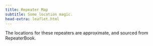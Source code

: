 ```yaml
---
title: Repeater Map
subtitle: Some location magic.
head-extra: leaflet.html
---
```


The locations for these repeaters are approximate, and sourced from RepeaterBook.

<div id="map" style="height: 730px; border-radius: 500px;"></div>

<style>
    .custom-icon {
        background-color: #165a0a;
        border-radius: 50%;
        text-align: center;
        color: white;
    }

    .icon-label {
        line-height: 25px;
        /* Match the height of the icon */
    }
</style>


<script>
var map = L.map('map').setView([47.63, -120], 6);

L.tileLayer('https://tile.openstreetmap.org/{z}/{x}/{y}.png', {
    maxZoom: 19,
    attribution: '&copy; <a href="http://www.openstreetmap.org/copyright">OpenStreetMap</a>'
}).addTo(map);

L.marker([47.6238485020, -122.3151189440], {icon: L.divIcon({className: 'custom-icon', html: "<div class='icon-label'>...</div>", iconSize: [25, 25]}) }).bindPopup('RR# 1 - WW7PSR (146.960)<br>RR# 2 - WW7PSR (52.870)<br>RR# 13 - W7ACS (442.875)<br>RR# 137 - W7ACS (442.875)<br>RR# 141 - W7ACS (443.200)<br>').addTo(map);
L.marker([47.6324996900, -122.3560028100], {icon: L.divIcon({className: 'custom-icon', html: "<div class='icon-label'>3</div>", iconSize: [25, 25]}) }).bindPopup('RR# 3 - WW7SEA (444.700)<br>').addTo(map);
L.marker([47.5404380333, -122.3780892333], {icon: L.divIcon({className: 'custom-icon', html: "<div class='icon-label'>...</div>", iconSize: [25, 25]}) }).bindPopup('RR# 4 - W7AW (53.290)<br>RR# 5 - W7AW (145.130)<br>RR# 6 - W7AW (441.800)<br>').addTo(map);
L.marker([47.2528991700, -122.4440002400], {icon: L.divIcon({className: 'custom-icon', html: "<div class='icon-label'>...</div>", iconSize: [25, 25]}) }).bindPopup('RR# 7 - W7DK (147.280)<br>RR# 9 - W7DK (145.210)<br>').addTo(map);
L.marker([47.7719675667, -122.2809634000], {icon: L.divIcon({className: 'custom-icon', html: "<div class='icon-label'>...</div>", iconSize: [25, 25]}) }).bindPopup('RR# 8 - W7DK (440.625)<br>RR# 16 - W7ACS (440.600)<br>RR# 140 - W7ACS (440.600)<br>').addTo(map);
L.marker([46.8429336533, -122.7643330900], {icon: L.divIcon({className: 'custom-icon', html: "<div class='icon-label'>...</div>", iconSize: [25, 25]}) }).bindPopup('RR# 10 - W7DK (147.380)<br>RR# 69 - NT7H (224.460)<br>RR# 70 - NT7H (441.400)<br>').addTo(map);
L.marker([47.6031132000, -122.3187965000], {icon: L.divIcon({className: 'custom-icon', html: "<div class='icon-label'>11</div>", iconSize: [25, 25]}) }).bindPopup('RR# 11 - W7ACS (442.300)<br>').addTo(map);
L.marker([47.6045123250, -122.3304144150], {icon: L.divIcon({className: 'custom-icon', html: "<div class='icon-label'>...</div>", iconSize: [25, 25]}) }).bindPopup('RR# 12 - W7ACS (444.550)<br>RR# 133 - W7ACS (444.550)<br>').addTo(map);
L.marker([47.6509388500, -122.3904118500], {icon: L.divIcon({className: 'custom-icon', html: "<div class='icon-label'>...</div>", iconSize: [25, 25]}) }).bindPopup('RR# 14 - W7ACS (443.475)<br>RR# 138 - W7ACS (443.475)<br>').addTo(map);
L.marker([47.6906790000, -122.3175873500], {icon: L.divIcon({className: 'custom-icon', html: "<div class='icon-label'>...</div>", iconSize: [25, 25]}) }).bindPopup('RR# 15 - W7ACS (443.650)<br>RR# 139 - W7ACS (443.650)<br>').addTo(map);
L.marker([47.5207400000, -122.3433148000], {icon: L.divIcon({className: 'custom-icon', html: "<div class='icon-label'>17</div>", iconSize: [25, 25]}) }).bindPopup('RR# 17 - W7ACS (443.200)<br>').addTo(map);
L.marker([47.6884994500, -122.1559982300], {icon: L.divIcon({className: 'custom-icon', html: "<div class='icon-label'>...</div>", iconSize: [25, 25]}) }).bindPopup('RR# 18 - K7LWH (53.170)<br>RR# 19 - K7LWH (145.490)<br>').addTo(map);
L.marker([47.6814994800, -122.2089996300], {icon: L.divIcon({className: 'custom-icon', html: "<div class='icon-label'>...</div>", iconSize: [25, 25]}) }).bindPopup('RR# 20 - K7LWH (224.360)<br>RR# 21 - K7LWH (441.075)<br>').addTo(map);
L.marker([47.5683670000, -122.2207290000], {icon: L.divIcon({className: 'custom-icon', html: "<div class='icon-label'>...</div>", iconSize: [25, 25]}) }).bindPopup('RR# 22 - W7MIR (147.160)<br>RR# 23 - W7MIR (440.150)<br>').addTo(map);
L.marker([48.5833015400, -122.1449966400], {icon: L.divIcon({className: 'custom-icon', html: "<div class='icon-label'>24</div>", iconSize: [25, 25]}) }).bindPopup('RR# 24 - N7GDE (145.190)<br>').addTo(map);
L.marker([47.5494494900, -122.7834260000], {icon: L.divIcon({className: 'custom-icon', html: "<div class='icon-label'>...</div>", iconSize: [25, 25]}) }).bindPopup('RR# 25 - KC7Z (146.620)<br>RR# 26 - KC7Z (442.650)<br>RR# 27 - KC7Z (441.175)<br>').addTo(map);
L.marker([47.6021162500, -122.6173161000], {icon: L.divIcon({className: 'custom-icon', html: "<div class='icon-label'>28</div>", iconSize: [25, 25]}) }).bindPopup('RR# 28 - KC7Z (444.075)<br>').addTo(map);
L.marker([47.6555143000, -122.9594265000], {icon: L.divIcon({className: 'custom-icon', html: "<div class='icon-label'>...</div>", iconSize: [25, 25]}) }).bindPopup('RR# 29 - WW7RA (146.620)<br>RR# 30 - WW7RA (442.65)<br>').addTo(map);
L.marker([48.1170005800, -122.7600021400], {icon: L.divIcon({className: 'custom-icon', html: "<div class='icon-label'>31</div>", iconSize: [25, 25]}) }).bindPopup('RR# 31 - W7JCR (145.150)<br>').addTo(map);
L.marker([48.0583000200, -122.6880035400], {icon: L.divIcon({className: 'custom-icon', html: "<div class='icon-label'>32</div>", iconSize: [25, 25]}) }).bindPopup('RR# 32 - AA7MI (440.725)<br>').addTo(map);
L.marker([47.2150993300, -123.1009979200], {icon: L.divIcon({className: 'custom-icon', html: "<div class='icon-label'>...</div>", iconSize: [25, 25]}) }).bindPopup('RR# 33 - N7SK (146.720)<br>RR# 34 - N7SK (443.250)<br>RR# 35 - N7SK (927.4125)<br>').addTo(map);
L.marker([47.3222999600, -122.3130035400], {icon: L.divIcon({className: 'custom-icon', html: "<div class='icon-label'>...</div>", iconSize: [25, 25]}) }).bindPopup('RR# 36 - WA7FW (146.760)<br>RR# 37 - WA7FW (442.950)<br>').addTo(map);
L.marker([47.2774009700, -122.2919998200], {icon: L.divIcon({className: 'custom-icon', html: "<div class='icon-label'>38</div>", iconSize: [25, 25]}) }).bindPopup('RR# 38 - WA7FW (442.925)<br>').addTo(map);
L.marker([48.0069007900, -122.9710006700], {icon: L.divIcon({className: 'custom-icon', html: "<div class='icon-label'>39</div>", iconSize: [25, 25]}) }).bindPopup('RR# 39 - KC7EQO (442.100)<br>').addTo(map);
L.marker([47.1997985800, -121.7559967000], {icon: L.divIcon({className: 'custom-icon', html: "<div class='icon-label'>40</div>", iconSize: [25, 25]}) }).bindPopup('RR# 40 - W7AAO (145.370)<br>').addTo(map);
L.marker([46.8431010000, -122.3149560000], {icon: L.divIcon({className: 'custom-icon', html: "<div class='icon-label'>...</div>", iconSize: [25, 25]}) }).bindPopup('RR# 41 - W7EAT (146.700)<br>RR# 43 - W7EAT (442.725)<br>').addTo(map);
L.marker([47.0530272050, -122.2944118600], {icon: L.divIcon({className: 'custom-icon', html: "<div class='icon-label'>...</div>", iconSize: [25, 25]}) }).bindPopup('RR# 42 - W7EAT (224.180)<br>RR# 78 - N3KPU (145.230)<br>').addTo(map);
L.marker([47.7376770000, -122.2307900000], {icon: L.divIcon({className: 'custom-icon', html: "<div class='icon-label'>44</div>", iconSize: [25, 25]}) }).bindPopup('RR# 44 - NE7MC (442.000)<br>').addTo(map);
L.marker([47.5404491400, -122.0989990200], {icon: L.divIcon({className: 'custom-icon', html: "<div class='icon-label'>...</div>", iconSize: [25, 25]}) }).bindPopup('RR# 45 - WW7STR (224.440)<br>RR# 46 - WW7STR (441.550)<br>').addTo(map);
L.marker([47.4883468833, -121.9470157333], {icon: L.divIcon({className: 'custom-icon', html: "<div class='icon-label'>...</div>", iconSize: [25, 25]}) }).bindPopup('RR# 47 - WW7STR (443.050)<br>RR# 97 - K7LED (146.820)<br>RR# 98 - K7LED (224.120)<br>').addTo(map);
L.marker([47.5559005700, -122.1159973100], {icon: L.divIcon({className: 'custom-icon', html: "<div class='icon-label'>48</div>", iconSize: [25, 25]}) }).bindPopup('RR# 48 - WW7STR (927.2125)<br>').addTo(map);
L.marker([48.5603981000, -123.1200027500], {icon: L.divIcon({className: 'custom-icon', html: "<div class='icon-label'>49</div>", iconSize: [25, 25]}) }).bindPopup('RR# 49 - N7JN (146.700)<br>').addTo(map);
L.marker([48.6777992200, -122.8310012800], {icon: L.divIcon({className: 'custom-icon', html: "<div class='icon-label'>...</div>", iconSize: [25, 25]}) }).bindPopup('RR# 50 - N7JN (224.480)<br>RR# 51 - N7JN (443.450)<br>').addTo(map);
L.marker([47.2211990400, -121.8509979200], {icon: L.divIcon({className: 'custom-icon', html: "<div class='icon-label'>...</div>", iconSize: [25, 25]}) }).bindPopup('RR# 52 - N7OEP (53.330)<br>RR# 164 - WB7DOB (224.760)<br>').addTo(map);
L.marker([47.2042999300, -121.9919967700], {icon: L.divIcon({className: 'custom-icon', html: "<div class='icon-label'>...</div>", iconSize: [25, 25]}) }).bindPopup('RR# 53 - N7OEP (440.075)<br>RR# 54 - N7OEP (443.175)<br>').addTo(map);
L.marker([47.7724990800, -122.9300003100], {icon: L.divIcon({className: 'custom-icon', html: "<div class='icon-label'>55</div>", iconSize: [25, 25]}) }).bindPopup('RR# 55 - K7DK (440.950)<br>').addTo(map);
L.marker([46.8672981300, -122.2669982900], {icon: L.divIcon({className: 'custom-icon', html: "<div class='icon-label'>...</div>", iconSize: [25, 25]}) }).bindPopup('RR# 56 - W7PFR (53.410)<br>RR# 57 - W7PFR (443.975)<br>').addTo(map);
L.marker([47.5038986200, -121.9759979200], {icon: L.divIcon({className: 'custom-icon', html: "<div class='icon-label'>...</div>", iconSize: [25, 25]}) }).bindPopup('RR# 58 - K7NWS (442.075)<br>RR# 59 - K7NWS (145.330)<br>RR# 60 - K7NWS (224.340)<br>').addTo(map);
L.marker([47.3910700000, -122.6079000000], {icon: L.divIcon({className: 'custom-icon', html: "<div class='icon-label'>61</div>", iconSize: [25, 25]}) }).bindPopup('RR# 61 - KA7EOC (145.350)<br>').addTo(map);
L.marker([47.9979496000, -122.1944999650], {icon: L.divIcon({className: 'custom-icon', html: "<div class='icon-label'>...</div>", iconSize: [25, 25]}) }).bindPopup('RR# 62 - WA7LAW (147.180)<br>RR# 63 - WA7LAW (444.575)<br>').addTo(map);
L.marker([47.5301017800, -122.0329971300], {icon: L.divIcon({className: 'custom-icon', html: "<div class='icon-label'>64</div>", iconSize: [25, 25]}) }).bindPopup('RR# 64 - N9VW (53.830)<br>').addTo(map);
L.marker([47.5420280000, -122.1091100000], {icon: L.divIcon({className: 'custom-icon', html: "<div class='icon-label'>...</div>", iconSize: [25, 25]}) }).bindPopup('RR# 65 - KC7RAS (147.100)<br>RR# 66 - N6OBY (443.325)<br>RR# 67 - WA7ACS (440.175)<br>').addTo(map);
L.marker([47.0279998800, -122.8970031700], {icon: L.divIcon({className: 'custom-icon', html: "<div class='icon-label'>68</div>", iconSize: [25, 25]}) }).bindPopup('RR# 68 - NT7H (147.360)<br>').addTo(map);
L.marker([47.8439700000, -122.5427500000], {icon: L.divIcon({className: 'custom-icon', html: "<div class='icon-label'>71</div>", iconSize: [25, 25]}) }).bindPopup('RR# 71 - K7GKR (444.725)<br>').addTo(map);
L.marker([48.2125015300, -122.7050018300], {icon: L.divIcon({className: 'custom-icon', html: "<div class='icon-label'>72</div>", iconSize: [25, 25]}) }).bindPopup('RR# 72 - W7AVM (146.860)<br>').addTo(map);
L.marker([48.0401001000, -122.4059982300], {icon: L.divIcon({className: 'custom-icon', html: "<div class='icon-label'>73</div>", iconSize: [25, 25]}) }).bindPopup('RR# 73 - W7AVM (147.220)<br>').addTo(map);
L.marker([47.4508018500, -122.2870025600], {icon: L.divIcon({className: 'custom-icon', html: "<div class='icon-label'>...</div>", iconSize: [25, 25]}) }).bindPopup('RR# 74 - NC7G (146.660)<br>RR# 75 - WA7ST (443.100)<br>').addTo(map);
L.marker([47.4726950000, -122.3454480000], {icon: L.divIcon({className: 'custom-icon', html: "<div class='icon-label'>76</div>", iconSize: [25, 25]}) }).bindPopup('RR# 76 - W7BUR (441.125)<br>').addTo(map);
L.marker([47.4023300000, -122.3035600000], {icon: L.divIcon({className: 'custom-icon', html: "<div class='icon-label'>77</div>", iconSize: [25, 25]}) }).bindPopup('RR# 77 - WA7DES (443.700)<br>').addTo(map);
L.marker([47.1091003400, -122.5530014000], {icon: L.divIcon({className: 'custom-icon', html: "<div class='icon-label'>79</div>", iconSize: [25, 25]}) }).bindPopup('RR# 79 - KE7YYD (442.750)<br>').addTo(map);
L.marker([47.7542991600, -122.1630020100], {icon: L.divIcon({className: 'custom-icon', html: "<div class='icon-label'>...</div>", iconSize: [25, 25]}) }).bindPopup('RR# 80 - K6RFK (147.340)<br>RR# 81 - K6RFK (442.775)<br>').addTo(map);
L.marker([46.9730987500, -123.1350021400], {icon: L.divIcon({className: 'custom-icon', html: "<div class='icon-label'>82</div>", iconSize: [25, 25]}) }).bindPopup('RR# 82 - K7CPR (145.470)<br>').addTo(map);
L.marker([48.0982722000, -122.5731977000], {icon: L.divIcon({className: 'custom-icon', html: "<div class='icon-label'>83</div>", iconSize: [25, 25]}) }).bindPopup('RR# 83 - N7KN (441.425)<br>').addTo(map);
L.marker([48.2249984700, -122.5000000000], {icon: L.divIcon({className: 'custom-icon', html: "<div class='icon-label'>...</div>", iconSize: [25, 25]}) }).bindPopup('RR# 84 - W7PIG (147.360)<br>RR# 86 - W7PIG (441.050)<br>').addTo(map);
L.marker([48.1915016200, -122.5149993900], {icon: L.divIcon({className: 'custom-icon', html: "<div class='icon-label'>85</div>", iconSize: [25, 25]}) }).bindPopup('RR# 85 - W7PIG (223.880)<br>').addTo(map);
L.marker([46.4881670000, -123.2147800000], {icon: L.divIcon({className: 'custom-icon', html: "<div class='icon-label'>...</div>", iconSize: [25, 25]}) }).bindPopup('RR# 87 - K7CH (53.030)<br>RR# 89 - KK7DFM (444.450)<br>').addTo(map);
L.marker([47.0057350000, -122.9449420000], {icon: L.divIcon({className: 'custom-icon', html: "<div class='icon-label'>88</div>", iconSize: [25, 25]}) }).bindPopup('RR# 88 - KK7DFL (145.275)<br>').addTo(map);
L.marker([48.6800797000, -122.8425501000], {icon: L.divIcon({className: 'custom-icon', html: "<div class='icon-label'>...</div>", iconSize: [25, 25]}) }).bindPopup('RR# 90 - K7SKW (146.740)<br>RR# 91 - K7SKW (444.050)<br>').addTo(map);
L.marker([48.7884669000, -122.3852150000], {icon: L.divIcon({className: 'custom-icon', html: "<div class='icon-label'>92</div>", iconSize: [25, 25]}) }).bindPopup('RR# 92 - K7SKW (443.750)<br>').addTo(map);
L.marker([48.8017863000, -122.4625177000], {icon: L.divIcon({className: 'custom-icon', html: "<div class='icon-label'>93</div>", iconSize: [25, 25]}) }).bindPopup('RR# 93 - K7SKW (147.160)<br>').addTo(map);
L.marker([47.6243300000, -117.1787500000], {icon: L.divIcon({className: 'custom-icon', html: "<div class='icon-label'>94</div>", iconSize: [25, 25]}) }).bindPopup('RR# 94 - W7TRF (145.210)<br>').addTo(map);
L.marker([47.6081100000, -117.2043900000], {icon: L.divIcon({className: 'custom-icon', html: "<div class='icon-label'>95</div>", iconSize: [25, 25]}) }).bindPopup('RR# 95 - W7TRF (443.475)<br>').addTo(map);
L.marker([47.8566093400, -122.2836761500], {icon: L.divIcon({className: 'custom-icon', html: "<div class='icon-label'>96</div>", iconSize: [25, 25]}) }).bindPopup('RR# 96 - W7FLY (443.925)<br>').addTo(map);
L.marker([46.0765762800, -122.8034604000], {icon: L.divIcon({className: 'custom-icon', html: "<div class='icon-label'>99</div>", iconSize: [25, 25]}) }).bindPopup('RR# 99 - W7MSH (444.725)<br>').addTo(map);
L.marker([47.0042643000, -122.5398460000], {icon: L.divIcon({className: 'custom-icon', html: "<div class='icon-label'>100</div>", iconSize: [25, 25]}) }).bindPopup('RR# 100 - WA7ROY (444.175)<br>').addTo(map);
L.marker([47.5628091000, -122.3083758000], {icon: L.divIcon({className: 'custom-icon', html: "<div class='icon-label'>...</div>", iconSize: [25, 25]}) }).bindPopup('RR# 101 - WW7MST (146.900)<br>RR# 102 - WW7MST (443.550)<br>').addTo(map);
L.marker([47.6748100000, -122.0534360000], {icon: L.divIcon({className: 'custom-icon', html: "<div class='icon-label'>103</div>", iconSize: [25, 25]}) }).bindPopup('RR# 103 - W7DX (147.000)<br>').addTo(map);
L.marker([48.1256990000, -121.9844964000], {icon: L.divIcon({className: 'custom-icon', html: "<div class='icon-label'>104</div>", iconSize: [25, 25]}) }).bindPopup('RR# 104 - WA7DEM (146.920)<br>').addTo(map);
L.marker([48.1227936000, -122.2567359000], {icon: L.divIcon({className: 'custom-icon', html: "<div class='icon-label'>...</div>", iconSize: [25, 25]}) }).bindPopup('RR# 105 - WA7DEM (224.380)<br>RR# 106 - WA7DEM (444.200)<br>').addTo(map);
L.marker([47.8636169000, -122.2786477000], {icon: L.divIcon({className: 'custom-icon', html: "<div class='icon-label'>107</div>", iconSize: [25, 25]}) }).bindPopup('RR# 107 - WA7DEM (146.780)<br>').addTo(map);
L.marker([47.8288566000, -122.0739169000], {icon: L.divIcon({className: 'custom-icon', html: "<div class='icon-label'>108</div>", iconSize: [25, 25]}) }).bindPopup('RR# 108 - WA7DEM (442.975)<br>').addTo(map);
L.marker([47.8025185000, -122.3228347000], {icon: L.divIcon({className: 'custom-icon', html: "<div class='icon-label'>109</div>", iconSize: [25, 25]}) }).bindPopup('RR# 109 - WA7DEM (443.725)<br>').addTo(map);
L.marker([47.8028705000, -122.3334163000], {icon: L.divIcon({className: 'custom-icon', html: "<div class='icon-label'>110</div>", iconSize: [25, 25]}) }).bindPopup('RR# 110 - WA7DEM (444.025)<br>').addTo(map);
L.marker([47.6576742000, -116.9684792000], {icon: L.divIcon({className: 'custom-icon', html: "<div class='icon-label'>...</div>", iconSize: [25, 25]}) }).bindPopup('RR# 111 - N7IRG (53.390)<br>RR# 112 - N7IRG (147.280)<br>RR# 113 - N7IRG (442.950)<br>').addTo(map);
L.marker([47.3634565000, -116.4122550000], {icon: L.divIcon({className: 'custom-icon', html: "<div class='icon-label'>114</div>", iconSize: [25, 25]}) }).bindPopup('RR# 114 - N7IRG (147.260)<br>').addTo(map);
L.marker([47.5642862000, -115.8521100000], {icon: L.divIcon({className: 'custom-icon', html: "<div class='icon-label'>115</div>", iconSize: [25, 25]}) }).bindPopup('RR# 115 - N7IRG (147.180)<br>').addTo(map);
L.marker([48.0787224000, -116.9537798000], {icon: L.divIcon({className: 'custom-icon', html: "<div class='icon-label'>...</div>", iconSize: [25, 25]}) }).bindPopup('RR# 116 - N7IRG (145.490)<br>RR# 117 - N7IRG (444.550)<br>').addTo(map);
L.marker([48.6101410000, -116.2600576000], {icon: L.divIcon({className: 'custom-icon', html: "<div class='icon-label'>118</div>", iconSize: [25, 25]}) }).bindPopup('RR# 118 - N7IRG (146.960)<br>').addTo(map);
L.marker([48.6063229000, -116.9518883000], {icon: L.divIcon({className: 'custom-icon', html: "<div class='icon-label'>119</div>", iconSize: [25, 25]}) }).bindPopup('RR# 119 - N7IRG (145.410)<br>').addTo(map);
L.marker([48.5457000700, -119.2360000600], {icon: L.divIcon({className: 'custom-icon', html: "<div class='icon-label'>120</div>", iconSize: [25, 25]}) }).bindPopup('RR# 120 - WA7MV (147.320)<br>').addTo(map);
L.marker([48.3634784000, -120.1223030000], {icon: L.divIcon({className: 'custom-icon', html: "<div class='icon-label'>121</div>", iconSize: [25, 25]}) }).bindPopup('RR# 121 - WA7MV (146.720)<br>').addTo(map);
L.marker([48.3176002500, -120.1149978600], {icon: L.divIcon({className: 'custom-icon', html: "<div class='icon-label'>122</div>", iconSize: [25, 25]}) }).bindPopup('RR# 122 - WA7MV (444.800)<br>').addTo(map);
L.marker([46.5139007600, -121.2080001800], {icon: L.divIcon({className: 'custom-icon', html: "<div class='icon-label'>123</div>", iconSize: [25, 25]}) }).bindPopup('RR# 123 - WA7SAR (146.860)<br>').addTo(map);
L.marker([46.0633010900, -121.4240036000], {icon: L.divIcon({className: 'custom-icon', html: "<div class='icon-label'>124</div>", iconSize: [25, 25]}) }).bindPopup('RR# 124 - WA7SAR (147.080)<br>').addTo(map);
L.marker([46.5222015400, -120.3330001800], {icon: L.divIcon({className: 'custom-icon', html: "<div class='icon-label'>125</div>", iconSize: [25, 25]}) }).bindPopup('RR# 125 - WA7SAR (444.600)<br>').addTo(map);
L.marker([47.0731250000, -121.0786900000], {icon: L.divIcon({className: 'custom-icon', html: "<div class='icon-label'>126</div>", iconSize: [25, 25]}) }).bindPopup('RR# 126 - WA7SAR (145.270)<br>').addTo(map);
L.marker([46.6414000000, -120.3967000000], {icon: L.divIcon({className: 'custom-icon', html: "<div class='icon-label'>127</div>", iconSize: [25, 25]}) }).bindPopup('RR# 127 - WA7SAR (147.080)<br>').addTo(map);
L.marker([47.1523017900, -120.5640029900], {icon: L.divIcon({className: 'custom-icon', html: "<div class='icon-label'>...</div>", iconSize: [25, 25]}) }).bindPopup('RR# 128 - K7RHT (147.000)<br>RR# 129 - K7RHT (444.450)<br>').addTo(map);
L.marker([47.6489450000, -121.9160700000], {icon: L.divIcon({className: 'custom-icon', html: "<div class='icon-label'>130</div>", iconSize: [25, 25]}) }).bindPopup('RR# 130 - KE7GFZ (441.850)<br>').addTo(map);
L.marker([47.7649993900, -121.9390029900], {icon: L.divIcon({className: 'custom-icon', html: "<div class='icon-label'>131</div>", iconSize: [25, 25]}) }).bindPopup('RR# 131 - KE7GFZ (443.250)<br>').addTo(map);
L.marker([47.6299300000, -121.9500800000], {icon: L.divIcon({className: 'custom-icon', html: "<div class='icon-label'>132</div>", iconSize: [25, 25]}) }).bindPopup('RR# 132 - WA7TBP (223.960)<br>').addTo(map);
L.marker([47.5885137000, -122.3166969000], {icon: L.divIcon({className: 'custom-icon', html: "<div class='icon-label'>...</div>", iconSize: [25, 25]}) }).bindPopup('RR# 134 - W7ACS (440.525)<br>RR# 135 - W7ACS (442.300)<br>').addTo(map);
L.marker([47.6200881000, -122.3122380000], {icon: L.divIcon({className: 'custom-icon', html: "<div class='icon-label'>136</div>", iconSize: [25, 25]}) }).bindPopup('RR# 136 - W7ACS (443.025)<br>').addTo(map);
L.marker([47.8847007800, -120.1569976800], {icon: L.divIcon({className: 'custom-icon', html: "<div class='icon-label'>142</div>", iconSize: [25, 25]}) }).bindPopup('RR# 142 - K7YR (146.820)<br>').addTo(map);
L.marker([47.8535995500, -119.8730011000], {icon: L.divIcon({className: 'custom-icon', html: "<div class='icon-label'>...</div>", iconSize: [25, 25]}) }).bindPopup('RR# 143 - K7SMX (147.100)<br>RR# 144 - K7SMX (444.525)<br>').addTo(map);
L.marker([45.9347991900, -121.8199996900], {icon: L.divIcon({className: 'custom-icon', html: "<div class='icon-label'>145</div>", iconSize: [25, 25]}) }).bindPopup('RR# 145 - KB7APU (145.250)<br>').addTo(map);
L.marker([46.9300000000, -123.7300000000], {icon: L.divIcon({className: 'custom-icon', html: "<div class='icon-label'>146</div>", iconSize: [25, 25]}) }).bindPopup('RR# 146 - W7ZA (146.900)<br>').addTo(map);
L.marker([46.9542000000, -123.8086000000], {icon: L.divIcon({className: 'custom-icon', html: "<div class='icon-label'>147</div>", iconSize: [25, 25]}) }).bindPopup('RR# 147 - W7ZA (147.160)<br>').addTo(map);
L.marker([47.2277495000, -122.5571900000], {icon: L.divIcon({className: 'custom-icon', html: "<div class='icon-label'>...</div>", iconSize: [25, 25]}) }).bindPopup('RR# 148 - K7TGU (53.23)<br>RR# 149 - K7TGU (927.600)<br>RR# 153 - K7NP (53.010)<br>RR# 154 - K7NP (442.375)<br>').addTo(map);
L.marker([47.2216095000, -122.4571200000], {icon: L.divIcon({className: 'custom-icon', html: "<div class='icon-label'>...</div>", iconSize: [25, 25]}) }).bindPopup('RR# 150 - K7HW (53.19)<br>RR# 151 - K7HW (444.175)<br>').addTo(map);
L.marker([46.7188340000, -122.1897100000], {icon: L.divIcon({className: 'custom-icon', html: "<div class='icon-label'>152</div>", iconSize: [25, 25]}) }).bindPopup('RR# 152 - K7HW (146.680)<br>').addTo(map);
L.marker([46.9392751000, -122.6049190000], {icon: L.divIcon({className: 'custom-icon', html: "<div class='icon-label'>155</div>", iconSize: [25, 25]}) }).bindPopup('RR# 155 - K7YLM (440.200)<br>').addTo(map);
L.marker([46.1827000000, -122.9585000000], {icon: L.divIcon({className: 'custom-icon', html: "<div class='icon-label'>...</div>", iconSize: [25, 25]}) }).bindPopup('RR# 156 - W7DG (147.100)<br>RR# 158 - W7DG (444.900)<br>').addTo(map);
L.marker([45.9647000000, -122.6697000000], {icon: L.divIcon({className: 'custom-icon', html: "<div class='icon-label'>157</div>", iconSize: [25, 25]}) }).bindPopup('RR# 157 - W7DG (147.300)<br>').addTo(map);
L.marker([47.3819999700, -122.2269973800], {icon: L.divIcon({className: 'custom-icon', html: "<div class='icon-label'>159</div>", iconSize: [25, 25]}) }).bindPopup('RR# 159 - K7CST (147.320)<br>').addTo(map);
L.marker([46.9379997300, -121.5000000000], {icon: L.divIcon({className: 'custom-icon', html: "<div class='icon-label'>160</div>", iconSize: [25, 25]}) }).bindPopup('RR# 160 - WB7DOB (145.410)<br>').addTo(map);
L.marker([47.2190017700, -122.8430023200], {icon: L.divIcon({className: 'custom-icon', html: "<div class='icon-label'>161</div>", iconSize: [25, 25]}) }).bindPopup('RR# 161 - WB7DOB (147.140)<br>').addTo(map);
L.marker([47.1166992200, -121.8929977400], {icon: L.divIcon({className: 'custom-icon', html: "<div class='icon-label'>162</div>", iconSize: [25, 25]}) }).bindPopup('RR# 162 - WB7DOB (147.300)<br>').addTo(map);
L.marker([47.1017990100, -121.8779983500], {icon: L.divIcon({className: 'custom-icon', html: "<div class='icon-label'>163</div>", iconSize: [25, 25]}) }).bindPopup('RR# 163 - WB7DOB (223.920)<br>').addTo(map);
L.marker([47.4299011200, -122.1449966400], {icon: L.divIcon({className: 'custom-icon', html: "<div class='icon-label'>165</div>", iconSize: [25, 25]}) }).bindPopup('RR# 165 - WB7DOB (441.375)<br>').addTo(map);
L.marker([47.2190017700, -121.8430023200], {icon: L.divIcon({className: 'custom-icon', html: "<div class='icon-label'>166</div>", iconSize: [25, 25]}) }).bindPopup('RR# 166 - WB7DOB (442.625)<br>').addTo(map);
L.marker([47.1024017300, -121.8730011000], {icon: L.divIcon({className: 'custom-icon', html: "<div class='icon-label'>167</div>", iconSize: [25, 25]}) }).bindPopup('RR# 167 - WB7DOB (444.675)<br>').addTo(map);
L.marker([47.6557998700, -122.5479965200], {icon: L.divIcon({className: 'custom-icon', html: "<div class='icon-label'>...</div>", iconSize: [25, 25]}) }).bindPopup('RR# 168 - W7NPC (53.430)<br>RR# 169 - W7NPC (444.475)<br>').addTo(map);
L.marker([48.6887016300, -122.3610000600], {icon: L.divIcon({className: 'custom-icon', html: "<div class='icon-label'>...</div>", iconSize: [25, 25]}) }).bindPopup('RR# 170 - W7ECG (224.160)<br>RR# 171 - W7ECG (442.250)<br>').addTo(map);
L.marker([48.8614006000, -122.6179962200], {icon: L.divIcon({className: 'custom-icon', html: "<div class='icon-label'>172</div>", iconSize: [25, 25]}) }).bindPopup('RR# 172 - W7ECG (442.825)<br>').addTo(map);
L.marker([48.7361205700, -122.4810043900], {icon: L.divIcon({className: 'custom-icon', html: "<div class='icon-label'>173</div>", iconSize: [25, 25]}) }).bindPopup('RR# 173 - W7BFD (442.300)<br>').addTo(map);
L.marker([45.9848456000, -121.9720754000], {icon: L.divIcon({className: 'custom-icon', html: "<div class='icon-label'>174</div>", iconSize: [25, 25]}) }).bindPopup('RR# 174 - KC7SR (146.920)<br>').addTo(map);
L.marker([46.6539993300, -120.5299987800], {icon: L.divIcon({className: 'custom-icon', html: "<div class='icon-label'>175</div>", iconSize: [25, 25]}) }).bindPopup('RR# 175 - KC7VQR (147.240)<br>').addTo(map);
L.marker([46.6268005400, -120.7389984050], {icon: L.divIcon({className: 'custom-icon', html: "<div class='icon-label'>...</div>", iconSize: [25, 25]}) }).bindPopup('RR# 176 - N7YRC (53.930)<br>RR# 177 - N7YRC (442.725)<br>').addTo(map);
L.marker([46.6305999800, -120.5350036600], {icon: L.divIcon({className: 'custom-icon', html: "<div class='icon-label'>178</div>", iconSize: [25, 25]}) }).bindPopup('RR# 178 - N7YRC (444.750)<br>').addTo(map);

</script>

